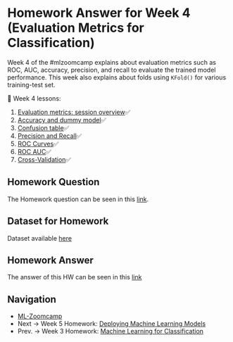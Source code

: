 # Homework Answer for Week 4 (Evaluation Metrics for Classification)
Week 4 of the #mlzoomcamp explains about evaluation metrics such as ROC, AUC, accuracy, precision, and recall to evaluate the trained model performance. This week also explains about folds using `KFold()` for various training-test set.

:book: Week 4 lessons:
1. [Evaluation metrics: session overview](https://github.com/alexeygrigorev/mlbookcamp-code/blob/master/course-zoomcamp/04-evaluation/01-overview.md):white_check_mark:
2. [Accuracy and dummy model](https://github.com/alexeygrigorev/mlbookcamp-code/blob/master/course-zoomcamp/04-evaluation/02-accuracy.md):white_check_mark:
3. [Confusion table](https://github.com/alexeygrigorev/mlbookcamp-code/blob/master/course-zoomcamp/04-evaluation/03-confusion-table.md):white_check_mark:
4. [Precision and Recall](https://github.com/alexeygrigorev/mlbookcamp-code/blob/master/course-zoomcamp/04-evaluation/04-precision-recall.md):white_check_mark:
5. [ROC Curves](https://github.com/alexeygrigorev/mlbookcamp-code/blob/master/course-zoomcamp/04-evaluation/05-roc.md):white_check_mark:
6. [ROC AUC](https://github.com/alexeygrigorev/mlbookcamp-code/blob/master/course-zoomcamp/04-evaluation/06-auc.md):white_check_mark:
7. [Cross-Validation](https://github.com/alexeygrigorev/mlbookcamp-code/blob/master/course-zoomcamp/04-evaluation/07-cross-validation.md):white_check_mark:

## Homework Question
The Homework question can be seen in this [link](https://github.com/alexeygrigorev/mlbookcamp-code/blob/master/course-zoomcamp/04-evaluation/homework.md).

## Dataset for Homework
Dataset available [here](https://raw.githubusercontent.com/madityarafip/My-Machine-Learning/main/Dataset/CreditScoring.csv)

## Homework Answer
The answer of this HW can be seen in this [link](https://github.com/madityarafip/My-Machine-Learning/blob/main/Machine%20Learning%20Zoomcamp/Homework%20Week%204/MLZoomcamp_HW4.ipynb)

## Navigation
* [ML-Zoomcamp](https://github.com/madityarafip/My-Machine-Learning/tree/main/ML-Zoomcamp)
* Next  -> Week 5 Homework: [Deploying Machine Learning Models](https://github.com/madityarafip/My-Machine-Learning/tree/main/Machine%20Learning%20Zoomcamp/Homework%20Week%205)
* Prev. -> Week 3 Homework: [Machine Learning for Classification](https://github.com/madityarafip/My-Machine-Learning/tree/main/ML-Zoomcamp/HW-Week-3)
